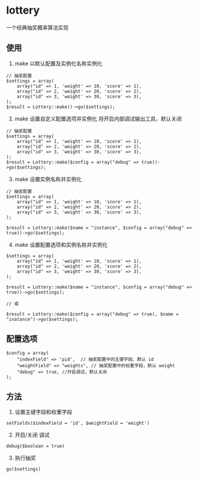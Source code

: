# lottery
一个经典抽奖概率算法实现

## 使用

1. make 以默认配置及实例化名称实例化

```
// 抽奖配置
$settings = array(
    array("id" => 1, 'weight' => 10, 'score' => 1),
    array("id" => 2, 'weight' => 20, 'score' => 2),
    array("id" => 3, 'weight' => 30, 'score' => 3),
);
$result = Lottery::make()->go($settings);
```

2. make 设置自定义配置选项并实例化
将开启内部调试输出工具，默认关闭

```
// 抽奖配置
$settings = array(
    array("id" => 1, 'weight' => 10, 'score' => 1),
    array("id" => 2, 'weight' => 20, 'score' => 2),
    array("id" => 3, 'weight' => 30, 'score' => 3),
);
$result = Lottery::make($config = array("debug" => true))->go($settings);
```

3. make 设置实例名称并实例化

```
// 抽奖配置
$settings = array(
    array("id" => 1, 'weight' => 10, 'score' => 1),
    array("id" => 2, 'weight' => 20, 'score' => 2),
    array("id" => 3, 'weight' => 30, 'score' => 3),
);

$result = Lottery::make($name = "instance", $config = array("debug" => true))->go($settings);
```

4. make 设置配置选项和实例名称并实例化
```
$settings = array(
    array("id" => 1, 'weight' => 10, 'score' => 1),
    array("id" => 2, 'weight' => 20, 'score' => 2),
    array("id" => 3, 'weight' => 30, 'score' => 3),
);

$result = Lottery::make($name = "instance", $config = array("debug" => true))->go($settings);

// 或

$result = Lottery::make($config = array("debug" => true), $name = "inatance")->go($settings);
```

## 配置选项
```
$config = array(
    "indexField" => 'pid',  // 抽奖配置中的主键字段，默认 id
    "weightField" => "weights", // 抽奖配置中的权重字段，默认 weight
    "debug" => true, //开启调试，默认关闭
);
```

## 方法
1. 设置主键字段和权重字段
```
setFields($indexField = 'id', $weightField = 'weight') 
```

2. 开启/关闭 调试
```
debug($boolean = true) 
```

3. 执行抽奖
```
go($settings)
```
